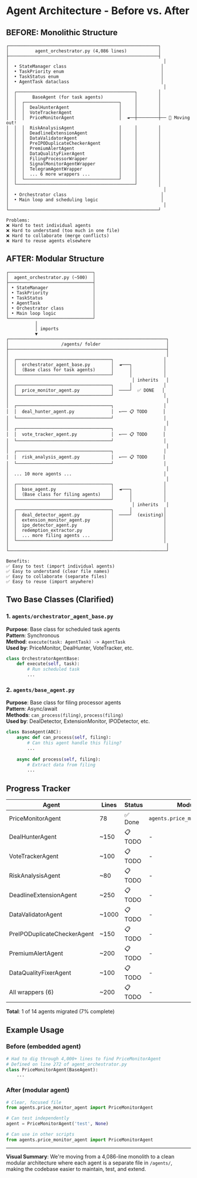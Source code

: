# Agent Architecture - Before vs. After

## BEFORE: Monolithic Structure

```
┌─────────────────────────────────────────────────────────┐
│          agent_orchestrator.py (4,086 lines)            │
├─────────────────────────────────────────────────────────┤
│                                                           │
│  • StateManager class                                    │
│  • TaskPriority enum                                     │
│  • TaskStatus enum                                       │
│  • AgentTask dataclass                                   │
│                                                           │
│  ┌─────────────────────────────────────────────┐        │
│  │      BaseAgent (for task agents)            │        │
│  │  ┌────────────────────────────────────┐     │        │
│  │  │  DealHunterAgent                   │     │        │
│  │  │  VoteTrackerAgent                  │     │        │
│  │  │  PriceMonitorAgent                 │  ◄──┼────────┼── 🎯 Moving out!
│  │  │  RiskAnalysisAgent                 │     │        │
│  │  │  DeadlineExtensionAgent            │     │        │
│  │  │  DataValidatorAgent                │     │        │
│  │  │  PreIPODuplicateCheckerAgent       │     │        │
│  │  │  PremiumAlertAgent                 │     │        │
│  │  │  DataQualityFixerAgent             │     │        │
│  │  │  FilingProcessorWrapper            │     │        │
│  │  │  SignalMonitorAgentWrapper         │     │        │
│  │  │  TelegramAgentWrapper              │     │        │
│  │  │  ... 6 more wrappers ...           │     │        │
│  │  └────────────────────────────────────┘     │        │
│  └─────────────────────────────────────────────┘        │
│                                                           │
│  • Orchestrator class                                    │
│  • Main loop and scheduling logic                        │
│                                                           │
└─────────────────────────────────────────────────────────┘

Problems:
❌ Hard to test individual agents
❌ Hard to understand (too much in one file)
❌ Hard to collaborate (merge conflicts)
❌ Hard to reuse agents elsewhere
```

## AFTER: Modular Structure

```
┌────────────────────────────────┐
│  agent_orchestrator.py (~500)  │
├────────────────────────────────┤
│ • StateManager                 │
│ • TaskPriority                 │
│ • TaskStatus                   │
│ • AgentTask                    │
│ • Orchestrator class           │
│ • Main loop logic              │
└────────────────────────────────┘
           │
           │ imports
           ▼
┌────────────────────────────────────────────────────────────┐
│                    /agents/ folder                         │
├────────────────────────────────────────────────────────────┤
│                                                            │
│  ┌────────────────────────────────────┐                   │
│  │  orchestrator_agent_base.py        │  ◄───┐            │
│  │  (Base class for task agents)      │      │            │
│  └────────────────────────────────────┘      │            │
│                                               │ inherits   │
│  ┌────────────────────────────────────┐      │            │
│  │  price_monitor_agent.py            │  ────┘  ✅ DONE   │
│  └────────────────────────────────────┘                   │
│                                                            │
│  ┌────────────────────────────────────┐                   │
│  │  deal_hunter_agent.py              │  ←── 📋 TODO      │
│  └────────────────────────────────────┘                   │
│                                                            │
│  ┌────────────────────────────────────┐                   │
│  │  vote_tracker_agent.py             │  ←── 📋 TODO      │
│  └────────────────────────────────────┘                   │
│                                                            │
│  ┌────────────────────────────────────┐                   │
│  │  risk_analysis_agent.py            │  ←── 📋 TODO      │
│  └────────────────────────────────────┘                   │
│                                                            │
│  ... 10 more agents ...                                   │
│                                                            │
│  ┌────────────────────────────────────┐                   │
│  │  base_agent.py                     │  ◄───┐            │
│  │  (Base class for filing agents)    │      │            │
│  └────────────────────────────────────┘      │            │
│                                               │ inherits   │
│  ┌────────────────────────────────────┐      │            │
│  │  deal_detector_agent.py            │  ────┘  (existing)│
│  │  extension_monitor_agent.py        │                   │
│  │  ipo_detector_agent.py             │                   │
│  │  redemption_extractor.py           │                   │
│  │  ... more filing agents ...        │                   │
│  └────────────────────────────────────┘                   │
│                                                            │
└────────────────────────────────────────────────────────────┘

Benefits:
✅ Easy to test (import individual agents)
✅ Easy to understand (clear file names)
✅ Easy to collaborate (separate files)
✅ Easy to reuse (import anywhere)
```

## Two Base Classes (Clarified)

### 1. `agents/orchestrator_agent_base.py`
**Purpose**: Base class for scheduled task agents  
**Pattern**: Synchronous  
**Method**: `execute(task: AgentTask) -> AgentTask`  
**Used by**: PriceMonitor, DealHunter, VoteTracker, etc.

```python
class OrchestratorAgentBase:
    def execute(self, task):
        # Run scheduled task
        ...
```

### 2. `agents/base_agent.py`
**Purpose**: Base class for filing processor agents  
**Pattern**: Async/await  
**Methods**: `can_process(filing)`, `process(filing)`  
**Used by**: DealDetector, ExtensionMonitor, IPODetector, etc.

```python
class BaseAgent(ABC):
    async def can_process(self, filing):
        # Can this agent handle this filing?
        ...
    
    async def process(self, filing):
        # Extract data from filing
        ...
```

## Progress Tracker

| Agent | Lines | Status | Module |
|-------|-------|--------|--------|
| PriceMonitorAgent | 78 | ✅ Done | `agents.price_monitor_agent` |
| DealHunterAgent | ~150 | 📋 TODO | - |
| VoteTrackerAgent | ~100 | 📋 TODO | - |
| RiskAnalysisAgent | ~80 | 📋 TODO | - |
| DeadlineExtensionAgent | ~250 | 📋 TODO | - |
| DataValidatorAgent | ~1000 | 📋 TODO | - |
| PreIPODuplicateCheckerAgent | ~150 | 📋 TODO | - |
| PremiumAlertAgent | ~200 | 📋 TODO | - |
| DataQualityFixerAgent | ~100 | 📋 TODO | - |
| All wrappers (6) | ~200 | 📋 TODO | - |

**Total**: 1 of 14 agents migrated (7% complete)

## Example Usage

### Before (embedded agent)
```python
# Had to dig through 4,000+ lines to find PriceMonitorAgent
# Defined on line 272 of agent_orchestrator.py
class PriceMonitorAgent(BaseAgent):
    ...
```

### After (modular agent)
```python
# Clear, focused file
from agents.price_monitor_agent import PriceMonitorAgent

# Can test independently
agent = PriceMonitorAgent('test', None)

# Can use in other scripts
from agents.price_monitor_agent import PriceMonitorAgent
```

---

**Visual Summary**: We're moving from a 4,086-line monolith to a clean modular architecture where each agent is a separate file in `/agents/`, making the codebase easier to maintain, test, and extend.
